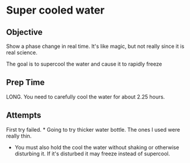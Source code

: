 # Super cooled water
## Objective
Show a phase change in real time.
It's like magic, but not really since it is real science.

The goal is to supercool the water and cause it to rapidly freeze

## Prep Time
LONG.  You need to carefully cool the water for about 2.25 hours.
## Attempts
First try failed.
	* Going to try thicker water bottle.
   The ones I used were really thin.
   
   * You must also hold the cool the water without shaking or otherwise
   disturbing it. If it's disturbed it may freeze instead of supercool.
